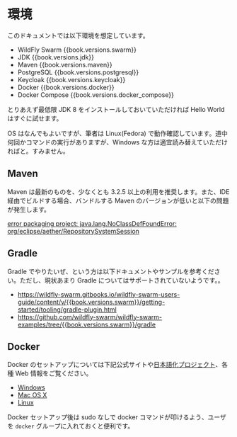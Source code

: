 # 環境

このドキュメントでは以下環境を想定しています。

* WildFly Swarm {{book.versions.swarm}}
* JDK {{book.versions.jdk}}
* Maven {{book.versions.maven}}
* PostgreSQL {{book.versions.postgresql}}
* Keycloak {{book.versions.keycloak}}
* Docker {{book.versions.docker}}
* Docker Compose {{book.versions.docker_compose}}

とりあえず最低限 JDK 8 をインストールしておいていただければ Hello World はすぐに試せます。

OS はなんでもよいですが、筆者は Linux(Fedora) で動作確認しています。道中何回かコマンドの実行がありますが、Windows な方は適宜読み替えていただければと。すみません。

## Maven

Maven は最新のものを、少なくとも 3.2.5 以上の利用を推奨します。また、IDE 経由でビルドする場合、バンドルする Maven のバージョンが低いと以下の問題が発生します。

[error packaging project: java.lang.NoClassDefFoundError: org/eclipse/aether/RepositorySystemSession](https://issues.jboss.org/browse/SWARM-24)

## Gradle

Gradle でやりたいぜ、という方は以下ドキュメントやサンプルを参考ください。ただし、現状あまり Gradle についてはサポートされていないようです。。

* https://wildfly-swarm.gitbooks.io/wildfly-swarm-users-guide/content/v/{{book.versions.swarm}}/getting-started/tooling/gradle-plugin.html
* https://github.com/wildfly-swarm/wildfly-swarm-examples/tree/{{book.versions.swarm}}/gradle


## Docker

Docker のセットアップについては下記公式サイトや[日本語化プロジェクト](http://docs.docker.jp/)、各種 Web 情報をご覧ください。

* [Windows](http://docs.docker.com/windows/started/)
* [Mac OS X](http://docs.docker.com/mac/started/)
* [Linux](https://docs.docker.com/engine/installation/#/on-linux)

Docker セットアップ後は sudo なしで docker コマンドが叩けるよう、ユーザを `docker` グループに入れておくと便利です。
